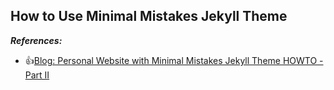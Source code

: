 ## How to Use Minimal Mistakes Jekyll Theme

***References:***

- :thumbsup:[Blog: Personal Website with Minimal Mistakes Jekyll Theme HOWTO - Part II](https://www.cross-validated.com/Personal-website-with-Minimal-Mistakes-Jekyll-Theme-HOWTO-Part-II/)
